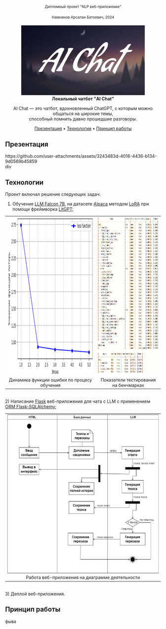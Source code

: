 <div align="center">
<sup>Дипломный проект "NLP веб-приложение"</sup>
  
<sup>Намнанов Арсалан Батоевич, 2024</sup>
<div><img src="gitpage_mats/logo.png" width="400" alt="Warp" /></div>
<div><b>Локальный чатбот "AI Chat"</b></div>

AI Chat — это чатбот, вдохновленный ChatGPT, с которым можно общаться на широкие темы,<br />способный помнить давно прошедшие разговоры.

[Презентация](#презентация) •
[Технологии](#технологии) •
[Принцип работы](#принцип-работы)
</div>

## Презентация
<div height="512">https://github.com/user-attachments/assets/3243483d-4016-4436-b134-9d0569b45859</div>div

## Технологии
Проект включал решение следующих задач:
1) Обучение <a href="https://huggingface.co/tiiuae/falcon-7b"><u>LLM Falcon 7B</u></a>, на датасете <a href="https://huggingface.co/datasets/tatsu-lab/alpaca"><u>Alpaca</u></a> методом <a href="https://arxiv.org/abs/2106.09685"><u>LoRA</u></a> при помощи фреймворка <a href="https://github.com/Lightning-AI/litgpt"><u>LitGPT</u></a>; <br />

<table align="center">
  <tr>
    <td><img src="gitpage_mats/graph.png" height="512" align="center"></td>
    <td><img src="gitpage_mats/bench.png" height="512" align="center"></td>
  </tr>
  <tr>
    <td align="center">Динамика функции ошибки по процесу обучения</td>
    <td align="center">Показатели тестирования на бенчмарках</td>
  </tr>
</table>

<br />
2) Написание <a href="https://flask.palletsprojects.com/en/stable/"><u>Flask</u></a> веб-приложения для чата с LLM с применением <a href="https://flask-sqlalchemy.readthedocs.io/"><u>ORM Flask-SQLAlchemy</u></a>; <br />
<table align="center">
  <tr>
    <td><img src="gitpage_mats/diagram_2.png" height="512" align="center"></td>
  </tr>
  <tr>
    <td align="center">Работа веб-приложения на диаграмме деятельности</td>
  </tr>
</table>

<br />
3) Деплой веб-приложения.

## Принцип работы
фыва
